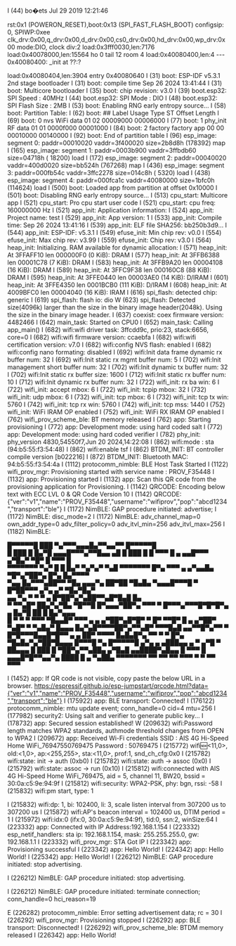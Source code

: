 I (44) bo�ets Jul 29 2019 12:21:46

rst:0x1 (POWERON_RESET),boot:0x13 (SPI_FAST_FLASH_BOOT)
configsip: 0, SPIWP:0xee
clk_drv:0x00,q_drv:0x00,d_drv:0x00,cs0_drv:0x00,hd_drv:0x00,wp_drv:0x00
mode:DIO, clock div:2
load:0x3fff0030,len:7176
load:0x40078000,len:15564
ho 0 tail 12 room 4
load:0x40080400,len:4
--- 0x40080400: _init at ??:?

load:0x40080404,len:3904
entry 0x40080640
I (31) boot: ESP-IDF v5.3.1 2nd stage bootloader
I (31) boot: compile time Sep 26 2024 13:41:44
I (31) boot: Multicore bootloader
I (35) boot: chip revision: v3.0
I (39) boot.esp32: SPI Speed      : 40MHz
I (44) boot.esp32: SPI Mode       : DIO
I (48) boot.esp32: SPI Flash Size : 2MB
I (53) boot: Enabling RNG early entropy source...
I (58) boot: Partition Table:
I (62) boot: ## Label            Usage          Type ST Offset   Length
I (69) boot:  0 nvs              WiFi data        01 02 00009000 00006000
I (77) boot:  1 phy_init         RF data          01 01 0000f000 00001000
I (84) boot:  2 factory          factory app      00 00 00010000 00140000
I (92) boot: End of partition table
I (96) esp_image: segment 0: paddr=00010020 vaddr=3f400020 size=2b8d8h (178392) map
I (165) esp_image: segment 1: paddr=0003b900 vaddr=3ffbdb60 size=04718h ( 18200) load
I (172) esp_image: segment 2: paddr=00040020 vaddr=400d0020 size=bb524h (767268) map
I (436) esp_image: segment 3: paddr=000fb54c vaddr=3ffc2278 size=014c8h (  5320) load
I (438) esp_image: segment 4: paddr=000fca1c vaddr=40080000 size=1bfc0h (114624) load
I (500) boot: Loaded app from partition at offset 0x10000
I (501) boot: Disabling RNG early entropy source...
I (513) cpu_start: Multicore app
I (521) cpu_start: Pro cpu start user code
I (521) cpu_start: cpu freq: 160000000 Hz
I (521) app_init: Application information:
I (524) app_init: Project name:     test
I (529) app_init: App version:      1
I (533) app_init: Compile time:     Sep 26 2024 13:41:16
I (539) app_init: ELF file SHA256:  bb250b3d9...
I (544) app_init: ESP-IDF:          v5.3.1
I (549) efuse_init: Min chip rev:     v0.0
I (554) efuse_init: Max chip rev:     v3.99 
I (559) efuse_init: Chip rev:         v3.0
I (564) heap_init: Initializing. RAM available for dynamic allocation:
I (571) heap_init: At 3FFAFF10 len 000000F0 (0 KiB): DRAM
I (577) heap_init: At 3FFB6388 len 00001C78 (7 KiB): DRAM
I (583) heap_init: At 3FFB9A20 len 00004108 (16 KiB): DRAM
I (589) heap_init: At 3FFC9F38 len 000160C8 (88 KiB): DRAM
I (595) heap_init: At 3FFE0440 len 00003AE0 (14 KiB): D/IRAM
I (601) heap_init: At 3FFE4350 len 0001BCB0 (111 KiB): D/IRAM
I (608) heap_init: At 4009BFC0 len 00004040 (16 KiB): IRAM
I (616) spi_flash: detected chip: generic
I (619) spi_flash: flash io: dio
W (623) spi_flash: Detected size(4096k) larger than the size in the binary image header(2048k). Using the size in the binary image header.
I (637) coexist: coex firmware version: 4482466
I (642) main_task: Started on CPU0
I (652) main_task: Calling app_main()
I (682) wifi:wifi driver task: 3ffcdd9c, prio:23, stack:6656, core=0
I (682) wifi:wifi firmware version: ccaebfa
I (682) wifi:wifi certification version: v7.0
I (682) wifi:config NVS flash: enabled
I (682) wifi:config nano formating: disabled
I (692) wifi:Init data frame dynamic rx buffer num: 32
I (692) wifi:Init static rx mgmt buffer num: 5
I (702) wifi:Init management short buffer num: 32
I (702) wifi:Init dynamic tx buffer num: 32
I (702) wifi:Init static rx buffer size: 1600
I (712) wifi:Init static rx buffer num: 10
I (712) wifi:Init dynamic rx buffer num: 32
I (722) wifi_init: rx ba win: 6
I (722) wifi_init: accept mbox: 6
I (722) wifi_init: tcpip mbox: 32
I (732) wifi_init: udp mbox: 6
I (732) wifi_init: tcp mbox: 6
I (732) wifi_init: tcp tx win: 5760
I (742) wifi_init: tcp rx win: 5760
I (742) wifi_init: tcp mss: 1440
I (752) wifi_init: WiFi IRAM OP enabled
I (752) wifi_init: WiFi RX IRAM OP enabled
I (762) wifi_prov_scheme_ble: BT memory released
I (762) app: Starting provisioning
I (772) app: Development mode: using hard coded salt
I (772) app: Development mode: using hard coded verifier
I (782) phy_init: phy_version 4830,54550f7,Jun 20 2024,14:22:08
I (862) wifi:mode : sta (94:b5:55:f3:54:48)
I (862) wifi:enable tsf
I (862) BTDM_INIT: BT controller compile version [b022216]
I (872) BTDM_INIT: Bluetooth MAC: 94:b5:55:f3:54:4a
I (1112) protocomm_nimble: BLE Host Task Started
I (1122) wifi_prov_mgr: Provisioning started with service name : PROV_F35448 
I (1132) app: Provisioning started
I (1132) app: Scan this QR code from the provisioning application for Provisioning.
I (1142) QRCODE: Encoding below text with ECC LVL 0 & QR Code Version 10
I (1142) QRCODE: {"ver":"v1","name":"PROV_F35448","username":"wifiprov","pop":"abcd1234","transport":"ble"}
I (1172) NimBLE: GAP procedure initiated: advertise; 
I (1172) NimBLE: disc_mode=2
I (1172) NimBLE:  adv_channel_map=0 own_addr_type=0 adv_filter_policy=0 adv_itvl_min=256 adv_itvl_max=256
I (1182) NimBLE: 


  █▀▀▀▀▀█ ███ ▀▄▀▀▀▄▄▄█▄▀▀▄▄▀▀  █▀▀▀▀▀█   
  █ ███ █ █▄▀█ ▄▄▄█▀▀▀▄▀▀█▄▄ ▄█ █ ███ █
  █ ▀▀▀ █ ▄  ▄▄█▀▀▀  ▄▀█▄▀ ▀█▀  █ ▀▀▀ █   
  ▀▀▀▀▀▀▀ ▀▄▀ █ █ █▄▀ ▀▄▀▄▀ ▀▄█ ▀▀▀▀▀▀▀
  █▀▄ ▀▀▀ ▄ ▄▀▄▄█▄ ▀█▀▄▀██▀▄ █▀▄ █▄▀▀▀▀   
  ▀▄▄ █▄▀▀▀▄██▀▀ ▀█▄  ▄▄▄▀▄ ██▀██ ▀█▄█▄
   ▀▄▄▄█▀▀▀█  ▀  █▀██▀▀▀ ▄▀▄ ▄▀ ▀█▄▀█▄▀   
  ▄▄ ▀▄ ▀ ▀ ▀ ▄ █▀██▀▄▀▄██▀▀▄█▀█▄█ █▄     
  ▀ ▀▀▄█▀ ██▄▀▄▀█▄ ▀█▀▀█ █▀▄▄▄▀██▀▄ ▀▀▀
   ▀ █▀▀▀▄▀▀▀█▀█▀█▀▄ ▄ █▄▀█ ██ █ █▄▀▄▄▄   
  █ ▀ ▀ ▀ ▀▀▀ ▀█▄▄█▀ ▀▀▀ ▄ ▄ ▄▀██▀▄█▀█▀
  ▀ █▀ ▀▀█▀ █ ▄ ▄▀██▀ ▀▄█▀ ▀ ▀▄█▄▀ █▄▄▄
  █▄▀▄█▀▀▀▀██▀▄▀▀▄█▀ ▀▀▀█▄█ ▄▄▀▀█▀▄▀▀ ▀
    █▀█▀▀▀█▄▄█▀█▀▀ ▄ ▄ ██▀ ▀▀▀▀ █▄█▄█▀▄
  ▀▀ ▀  ▀ █▀▄ ▀█▄█▄▀▄▀██▀█▄▄▄ █▀▀▀█ ▀▄
  █▀▀▀▀▀█ ▄▀▄ ▄ ▄███▄▄ ▄ ▀  ▄▀█ ▀ ██▄▄▄
  █ ███ █ ▀██▀▄▀▀▄██▄ ▄▀█▄█ ▄▄████▀▄█▄▄
  █ ▀▀▀ █ ▄▄▄█▀█▀▀▄▄▀▄ ████ █ ▄  ▀▄██▄
  ▀▀▀▀▀▀▀ ▀▀  ▀▀  ▀▀ ▀▀▀  ▀  ▀   ▀▀ ▀▀▀


I (1452) app: If QR code is not visible, copy paste the below URL in a browser.
https://espressif.github.io/esp-jumpstart/qrcode.html?data={"ver":"v1","name":"PROV_F35448","username":"wifiprov","pop":"abcd1234","transport":"ble"}
I (175922) app: BLE transport: Connected!
I (176122) protocomm_nimble: mtu update event; conn_handle=0 cid=4 mtu=256
I (177982) security2: Using salt and verifier to generate public key...
I (178732) app: Secured session established!
W (209632) wifi:Password length matches WPA2 standards, authmode threshold changes from OPEN to WPA2
I (209672) app: Received Wi-Fi credentials
        SSID     : AIS 4G Hi-Speed Home WiFi_76947550769475
        Password : 50769475
I (215772) wifi:new:<11,0>, old:<1,0>, ap:<255,255>, sta:<11,0>, prof:1, snd_ch_cfg:0x0
I (215782) wifi:state: init -> auth (0xb0)
I (215782) wifi:state: auth -> assoc (0x0)
I (215792) wifi:state: assoc -> run (0x10)
I (215812) wifi:connected with AIS 4G Hi-Speed Home WiFi_769475, aid = 5, channel 11, BW20, bssid = 30:0a:c5:9e:94:9f
I (215812) wifi:security: WPA2-PSK, phy: bgn, rssi: -58
I (215832) wifi:pm start, type: 1

I (215832) wifi:dp: 1, bi: 102400, li: 3, scale listen interval from 307200 us to 307200 us
I (215872) wifi:AP's beacon interval = 102400 us, DTIM period = 1
I (215972) wifi:<ba-add>idx:0 (ifx:0, 30:0a:c5:9e:94:9f), tid:0, ssn:2, winSize:64
I (223332) app: Connected with IP Address:192.168.1.154
I (223332) esp_netif_handlers: sta ip: 192.168.1.154, mask: 255.255.255.0, gw: 192.168.1.1
I (223332) wifi_prov_mgr: STA Got IP
I (223342) app: Provisioning successful
I (223342) app: Hello World!
I (224342) app: Hello World!
I (225342) app: Hello World!
I (226212) NimBLE: GAP procedure initiated: stop advertising.

I (226212) NimBLE: GAP procedure initiated: stop advertising.

I (226212) NimBLE: GAP procedure initiated: terminate connection; conn_handle=0 hci_reason=19

E (226282) protocomm_nimble: Error setting advertisement data; rc = 30
I (226292) wifi_prov_mgr: Provisioning stopped
I (226292) app: BLE transport: Disconnected!
I (226292) wifi_prov_scheme_ble: BTDM memory released
I (226342) app: Hello World!